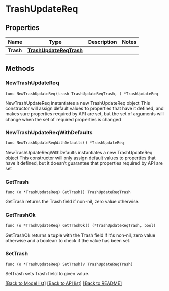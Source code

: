 # TrashUpdateReq

## Properties

Name | Type | Description | Notes
------------ | ------------- | ------------- | -------------
**Trash** | [**TrashUpdateReqTrash**](TrashUpdateReqTrash.md) |  | 

## Methods

### NewTrashUpdateReq

`func NewTrashUpdateReq(trash TrashUpdateReqTrash, ) *TrashUpdateReq`

NewTrashUpdateReq instantiates a new TrashUpdateReq object
This constructor will assign default values to properties that have it defined,
and makes sure properties required by API are set, but the set of arguments
will change when the set of required properties is changed

### NewTrashUpdateReqWithDefaults

`func NewTrashUpdateReqWithDefaults() *TrashUpdateReq`

NewTrashUpdateReqWithDefaults instantiates a new TrashUpdateReq object
This constructor will only assign default values to properties that have it defined,
but it doesn't guarantee that properties required by API are set

### GetTrash

`func (o *TrashUpdateReq) GetTrash() TrashUpdateReqTrash`

GetTrash returns the Trash field if non-nil, zero value otherwise.

### GetTrashOk

`func (o *TrashUpdateReq) GetTrashOk() (*TrashUpdateReqTrash, bool)`

GetTrashOk returns a tuple with the Trash field if it's non-nil, zero value otherwise
and a boolean to check if the value has been set.

### SetTrash

`func (o *TrashUpdateReq) SetTrash(v TrashUpdateReqTrash)`

SetTrash sets Trash field to given value.



[[Back to Model list]](../README.md#documentation-for-models) [[Back to API list]](../README.md#documentation-for-api-endpoints) [[Back to README]](../README.md)


